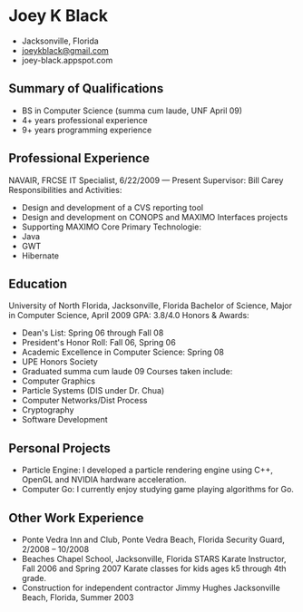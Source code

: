 Joey K Black
============

* Jacksonville, Florida
* joeykblack@gmail.com
* joey-black.appspot.com

Summary of Qualifications
-------------------------

* BS in Computer Science (summa cum laude, UNF April 09)
* 4+ years professional experience
* 9+ years programming experience

Professional Experience
-----------------------
NAVAIR, FRCSE
IT Specialist, 6/22/2009 — Present
    Supervisor: Bill Carey
Responsibilities and Activities:
* Design and development of a CVS reporting tool
* Design and development on CONOPS and MAXIMO Interfaces projects
* Supporting MAXIMO Core
Primary Technologie:
* Java
* GWT
* Hibernate

Education
---------
University of North Florida, Jacksonville, Florida
Bachelor of Science, Major in Computer Science, April 2009
GPA: 3.8/4.0
Honors & Awards:
* Dean's List: Spring 06 through Fall 08
* President's Honor Roll: Fall 06, Spring 06
* Academic Excellence in Computer Science: Spring 08
* UPE Honors Society
* Graduated summa cum laude 09 
Courses taken include:
* Computer Graphics
* Particle Systems (DIS under Dr. Chua)
* Computer Networks/Dist Process
* Cryptography
* Software Development

Personal Projects 
-----------------
* Particle Engine: I developed a particle rendering engine using C++, OpenGL and NVIDIA hardware acceleration.
* Computer Go: I currently enjoy studying game playing algorithms for Go.

Other Work Experience
---------------------
* Ponte Vedra Inn and Club, Ponte Vedra Beach, Florida
	Security Guard, 2/2008 – 10/2008
* Beaches Chapel School, Jacksonville, Florida
	STARS Karate Instructor, Fall 2006 and Spring 2007
	Karate classes for kids ages k5 through 4th grade. 
* Construction for independent contractor Jimmy Hughes 
	Jacksonville Beach, Florida, Summer 2003